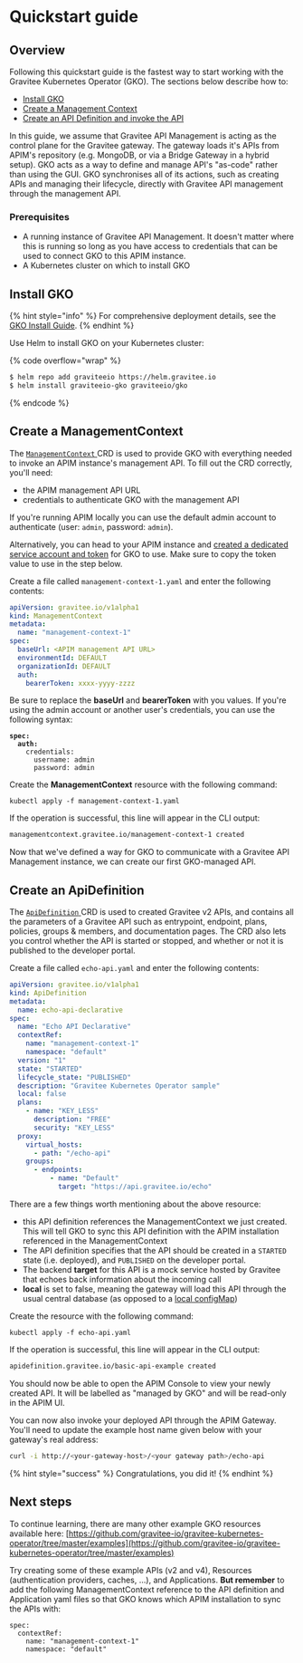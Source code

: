 # Quickstart guide

## Overview

Following this quickstart guide is the fastest way to start working with the Gravitee Kubernetes Operator (GKO). The sections below describe how to:

* [Install GKO](quickstart-guide.md#deploy-the-gko)
* [Create a Management Context](quickstart-guide.md#create-a-managementcontext)
* [Create an API Definition and invoke the API](quickstart-guide.md#create-an-apidefinition)

In this guide, we assume that Gravitee API Management is acting as the control plane for the Gravitee gateway. The gateway loads it's APIs from APIM's repository (e.g. MongoDB, or via a Bridge Gateway in a hybrid setup). GKO acts as a way to define and manage API's "as-code" rather than using the GUI. GKO synchronises all of its actions, such as creating APIs and managing their lifecycle, directly with Gravitee API management through the management API.

### Prerequisites

* A running instance of Gravitee API Management. It doesn't matter where this is running so long as you have access to credentials that can be used to connect GKO to this APIM instance.
* A Kubernetes cluster on which to install GKO

## Install GKO

{% hint style="info" %}
For comprehensive deployment details, see the [GKO Install Guide](installation/).
{% endhint %}

Use Helm to install GKO on your Kubernetes cluster:

{% code overflow="wrap" %}
```sh
$ helm repo add graviteeio https://helm.gravitee.io
$ helm install graviteeio-gko graviteeio/gko
```
{% endcode %}

## Create a ManagementContext

The [`ManagementContext` ](../overview/custom-resource-definitions/managementcontext.md)CRD is used to provide GKO with everything needed to invoke an APIM instance's management API. To fill out the CRD correctly, you'll need:

* the APIM management API URL
* credentials to authenticate GKO with the management API

If you're running APIM locally you can use the default admin account to authenticate (user: `admin`, password: `admin`). 

Alternatively, you can head to your APIM instance and [created a dedicated service account and token](../guides/define-an-apim-service-account-for-gko.md) for GKO to use. Make sure to copy the token value to use in the step below.

Create a file called `management-context-1.yaml` and enter the following contents:

```yaml
apiVersion: gravitee.io/v1alpha1
kind: ManagementContext
metadata:
  name: "management-context-1"
spec:
  baseUrl: <APIM management API URL>
  environmentId: DEFAULT
  organizationId: DEFAULT
  auth:
    bearerToken: xxxx-yyyy-zzzz
```

Be sure to replace the **baseUrl** and **bearerToken** with you values. If you're using the admin account or another user's credentials, you can use the following syntax:

<pre class="language-yaml"><code class="lang-yaml"><strong>spec:
</strong><strong>  auth:
</strong>    credentials:
      username: admin
      password: admin    
</code></pre>

Create the **ManagementContext** resource with the following command:

```
kubectl apply -f management-context-1.yaml
```

If the operation is successful, this line will appear in the CLI output:

```sh
managementcontext.gravitee.io/management-context-1 created
```

Now that we've defined a way for GKO to communicate with a Gravitee API Management instance, we can create our first GKO-managed API.&#x20;

## Create an ApiDefinition

The [`ApiDefinition` ](../overview/custom-resource-definitions/apidefinition.md)CRD is used to created Gravitee v2 APIs, and contains all the parameters of a Gravitee API such as entrypoint, endpoint, plans, policies, groups & members, and documentation pages. The CRD also lets you control whether the API is started or stopped, and whether or not it is published to the developer portal.

Create a file called `echo-api.yaml` and enter the following contents:

```yaml
apiVersion: gravitee.io/v1alpha1
kind: ApiDefinition
metadata:
  name: echo-api-declarative
spec:
  name: "Echo API Declarative"
  contextRef: 
    name: "management-context-1"
    namespace: "default"
  version: "1"
  state: "STARTED"
  lifecycle_state: "PUBLISHED"
  description: "Gravitee Kubernetes Operator sample"
  local: false
  plans:
    - name: "KEY_LESS"
      description: "FREE"
      security: "KEY_LESS"
  proxy:
    virtual_hosts:
      - path: "/echo-api"
    groups:
      - endpoints:
          - name: "Default"
            target: "https://api.gravitee.io/echo"
```

There are a few things worth mentioning about the above resource:

* this API definition references the ManagementContext we just created. This will tell GKO to sync this API definition with the APIM installation referenced in the ManagementContext
* The API definition specifies that the API should be created in a `STARTED` state (i.e. deployed), and `PUBLISHED` on the developer portal.
* The backend **target** for this API is a mock service hosted by Gravitee that echoes back information about the incoming call
* **local** is set to false, meaning the gateway will load this API through the usual central database (as opposed to a [local configMap](api-storage-and-control-options/configure-the-gateway-to-load-apis-from-local-configmaps.md))

Create the resource with the following command:

```
kubectl apply -f echo-api.yaml
```

If the operation is successful, this line will appear in the CLI output:

```sh
apidefinition.gravitee.io/basic-api-example created
```

You should now be able to open the APIM Console to view your newly created API. It will be labelled as "managed by GKO" and will be read-only in the APIM UI.

You can now also invoke your deployed API through the APIM Gateway. You'll need to update the example host name given below with your gateway's real address:

```sh
curl -i http://<your-gateway-host>/<your gateway path>/echo-api
```

{% hint style="success" %}
Congratulations, you did it!
{% endhint %}

## Next steps

To continue learning, there are many other example GKO resources available here: [https://github.com/gravitee-io/gravitee-kubernetes-operator/tree/master/examples](https://github.com/gravitee-io/gravitee-kubernetes-operator/tree/master/examples)

Try creating some of these example APIs (v2 and v4), Resources (authentication providers, caches, ...), and Applications. **But remember** to add the following ManagementContext reference to the API definition and Application yaml files so that GKO knows which APIM installation to sync the APIs with:

```
spec:
  contextRef:
    name: "management-context-1"
    namespace: "default"
```
